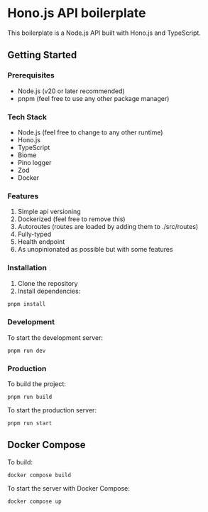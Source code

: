 # Hono.js API boilerplate

This boilerplate is a Node.js API built with Hono.js and TypeScript.

## Getting Started

### Prerequisites

- Node.js (v20 or later recommended)
- pnpm (feel free to use any other package manager)

### Tech Stack

- Node.js (feel free to change to any other runtime)
- Hono.js
- TypeScript
- Biome
- Pino logger
- Zod
- Docker

### Features

1. Simple api versioning
2. Dockerized (feel free to remove this)
3. Autoroutes (routes are loaded by adding them to ./src/routes)
4. Fully-typed
5. Health endpoint
6. As unopinionated as possible but with some features

### Installation

1. Clone the repository
2. Install dependencies:

```bash
pnpm install
```

### Development

To start the development server:

```
pnpm run dev
```

### Production

To build the project:

```
pnpm run build
```

To start the production server:

```
pnpm run start
```

## Docker Compose

To build:

```
docker compose build
```

To start the server with Docker Compose:

```
docker compose up
```



